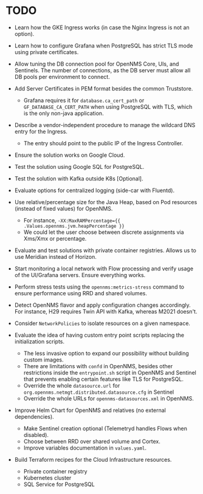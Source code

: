 # TODO

* Learn how the GKE Ingress works (in case the Nginx Ingress is not an option).

* Learn how to configure Grafana when PostgreSQL has strict TLS mode using private certificates.

* Allow tuning the DB connection pool for OpenNMS Core, UIs, and Sentinels.
  The number of connections, as the DB server must allow all DB pools per environment to connect.

* Add Server Certificates in PEM format besides the common Truststore.
  * Grafana requires it for `database.ca_cert_path` or `GF_DATABASE_CA_CERT_PATH` when using PostgreSQL with TLS, which is the only non-java application.

* Describe a vendor-independent procedure to manage the wildcard DNS entry for the Ingress.
  * The entry should point to the public IP of the Ingress Controller.

* Ensure the solution works on Google Cloud.

* Test the solution using Google SQL for PostgreSQL.

* Test the solution with Kafka outside K8s [Optional].

* Evaluate options for centralized logging (side-car with Fluentd).

* Use relative/percentage size for the Java Heap, based on Pod resources (instead of fixed values) for OpenNMS.
  * For instance, `-XX:MaxRAMPercentage={{ .Values.opennms.jvm.heapPercentage }}`
  * We could let the user choose between discrete assignments via Xms/Xmx or percentage.

* Evaluate and test solutions with private container registries.
  Allows us to use Meridian instead of Horizon.

* Start monitoring a local network with Flow processing and verify usage of the UI/Grafana servers.
  Ensure everything works.

* Perform stress tests using the `opennms:metrics-stress` command to ensure performance using RRD and shared volumes.

* Detect OpenNMS flavor and apply configuration changes accordingly.
  For instance, H29 requires Twin API with Kafka, whereas M2021 doesn't.

* Consider `NetworkPolicies` to isolate resources on a given namespace.

* Evaluate the idea of having custom entry point scripts replacing the initialization scripts.
  * The less invasive option to expand our possibility without building custom images.
  * There are limitations with `confd` in OpenNMS, besides other restrictions inside the `entrypoint.sh` script in OpenNMS and Sentinel that prevents enabling certain features like TLS for PostgreSQL.
  * Override the whole `datasource.url` for `org.opennms.netmgt.distributed.datasource.cfg` in Sentinel
  * Override the whole URLs for `opennms-datasources.xml` in OpenNMS.

* Improve Helm Chart for OpenNMS and relatives (no external dependencies).
  * Make Sentinel creation optional (Telemetryd handles Flows when disabled).
  * Choose between RRD over shared volume and Cortex.
  * Improve variables documentation in `values.yaml`.

* Build Terraform recipes for the Cloud Infrastructure resources.
  * Private container registry
  * Kubernetes cluster
  * SQL Service for PostgreSQL
